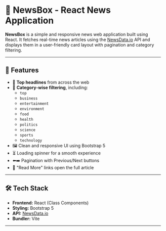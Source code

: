 # 📰 NewsBox - React News Application

**NewsBox** is a simple and responsive news web application built using React. It fetches real-time news articles using the [NewsData.io](https://newsdata.io/) API and displays them in a user-friendly card layout with pagination and category filtering.

---

## 🚀 Features

- 🔎 **Top headlines** from across the web
- 📂 **Category-wise filtering**, including:
  - `top`
  - `business`
  - `entertainment`
  - `environment`
  - `food`
  - `health`
  - `politics`
  - `science`
  - `sports`
  - `technology`
- 🖼️ Clean and responsive UI using Bootstrap 5
- ⏳ Loading spinner for a smooth experience
- ⬅️➡️ Pagination with Previous/Next buttons
- 🔗 "Read More" links open the full article

---

## 🛠️ Tech Stack

- **Frontend:** React (Class Components)
- **Styling:** Bootstrap 5
- **API:** [NewsData.io](https://newsdata.io/)
- **Bundler:** Vite

---

